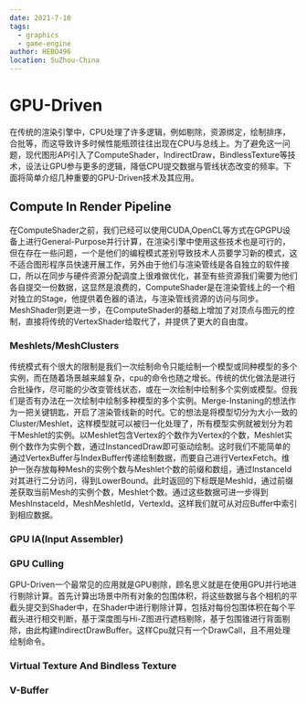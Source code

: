 ```yaml
---
date: 2021-7-10
tags:
  - graphics
  - game-engine
author: HEBO496
location: SuZhou-China
---
```


# GPU-Driven

在传统的渲染引擎中，CPU处理了许多逻辑，例如剔除，资源绑定，绘制排序，合批等，而这导致许多时候性能瓶颈往往出现在CPU与总线上。为了避免这一问题，现代图形API引入了ComputeShader，IndirectDraw，BindlessTexture等技术，设法让GPU参与更多的逻辑，降低CPU提交数据与管线状态改变的频率。下面将简单介绍几种重要的GPU-Driven技术及其应用。

## Compute In Render Pipeline

在ComputeShader之前，我们已经可以使用CUDA,OpenCL等方式在GPGPU设备上进行General-Purpose并行计算，在渲染引擎中使用这些技术也是可行的，但在存在一些问题，一个是他们的编程模式差别导致技术人员要学习新的模式，这不适合图形程序员快速开展工作，另外由于他们与渲染管线是各自独立的软件接口，所以在同步与硬件资源分配调度上很难做优化，甚至有些资源我们需要为他们各自提交一份数据，这显然是浪费的，ComputeShader是在渲染管线上的一个相对独立的Stage，他提供着色器的语法，与渲染管线资源的访问与同步。MeshShader则更进一步，在ComputeShader的基础上增加了对顶点与图元的控制，直接将传统的VertexShader给取代了，并提供了更大的自由度。

### Meshlets/MeshClusters

传统模式有个很大的限制是我们一次绘制命令只能绘制一个模型或同种模型的多个实例，而在随着场景越来越复杂，cpu的命令也随之增长。传统的优化做法是进行合批操作，尽可能的少改变管线状态，或在一次绘制中绘制多个实例或模型。但我们是否有办法在一次绘制中绘制多种模型的多个实例。Merge-Instaning的想法作为一把关键钥匙，开启了渲染管线新的时代。它的想法是将模型切分为大小一致的Cluster/Meshlet，这样模型就可以被归一化处理了，所有模型实例就被划分为若干Meshlet的实例。以Meshlet包含Vertex的个数作为Vertex的个数，Meshlet实例个数作为实例个数，通过InstancedDraw即可驱动绘制。这时我们不能简单的通过VertexBuffer与IndexBuffer传递绘制数据，而要自己进行VertexFetch。维护一张存放每种Mesh的实例个数与Meshlet个数的前缀和数组，通过InstanceId对其进行二分访问，得到LowerBound。此时返回的下标既是MeshId，通过前缀差获取当前Mesh的实例个数，Meshlet个数。通过这些数据可进一步得到MeshInstaceId，MeshMeshletId，VertexId。这样我们就可从对应Buffer中索引到相应数据。

### GPU IA(Input Assembler)

### GPU Culling

GPU-Driven一个最常见的应用就是GPU剔除，顾名思义就是在使用GPU并行地进行剔除计算。首先计算出场景中所有对象的包围体积，将这些数据与各个相机的平截头提交到Shader中，在Shader中进行剔除计算，包括对每份包围体积在每个平截头进行相交判断，基于深度图与Hi-Z图进行遮档剔除，基于包围锥进行背面剔除，由此构建IndirectDrawBuffer。这样Cpu就只有一个DrawCall，且不用处理绘制命令。

### Virtual Texture And Bindless Texture

### V-Buffer

